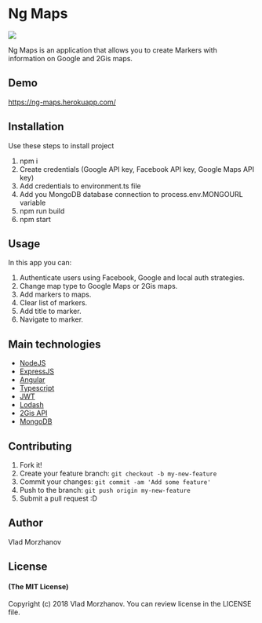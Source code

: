 # Ng Maps

<img src="https://i.imgur.com/gudGzsE.png"/>

Ng Maps is an application that allows you to create Markers with information on Google and 2Gis maps.

## Demo

https://ng-maps.herokuapp.com/

## Installation

Use these steps to install project
1. npm i
2. Create credentials (Google API key, Facebook API key, Google Maps API key)
3. Add credentials to environment.ts file
4. Add you MongoDB database connection to process.env.MONGOURL variable
5. npm run build
6. npm start

## Usage

In this app you can:
1. Authenticate users using Facebook, Google and local auth strategies.
2. Change map type to Google Maps or 2Gis maps.
3. Add markers to maps.
4. Clear list of markers.
5. Add title to marker.
6. Navigate to marker.

## Main technologies

- <a href="https://nodejs.org/en/">NodeJS</a>
- <a href="https://expressjs.com/">ExpressJS</a>
- <a href="https://angular.io/">Angular</a>
- <a href="https://www.typescriptlang.org/">Typescript</a>
- <a href="https://jwt.io/">JWT</a>
- <a href="https://lodash.com/">Lodash</a>
- <a href="http://api.2gis.ru/">2Gis API</a>
- <a href="https://www.mongodb.com/">MongoDB</a>

## Contributing

1. Fork it!
2. Create your feature branch: `git checkout -b my-new-feature`
3. Commit your changes: `git commit -am 'Add some feature'`
4. Push to the branch: `git push origin my-new-feature`
5. Submit a pull request :D

## Author

Vlad Morzhanov

## License

#### (The MIT License)

Copyright (c) 2018 Vlad Morzhanov.
You can review license in the LICENSE file.
